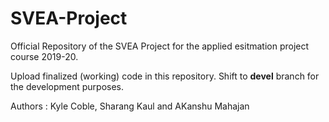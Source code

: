 # SVEA-Project

Official Repository of the SVEA Project for the applied esitmation project course 2019-20.

Upload finalized (working) code in this repository. Shift to __devel__ branch for the development purposes.

Authors : Kyle Coble, Sharang Kaul and AKanshu Mahajan
